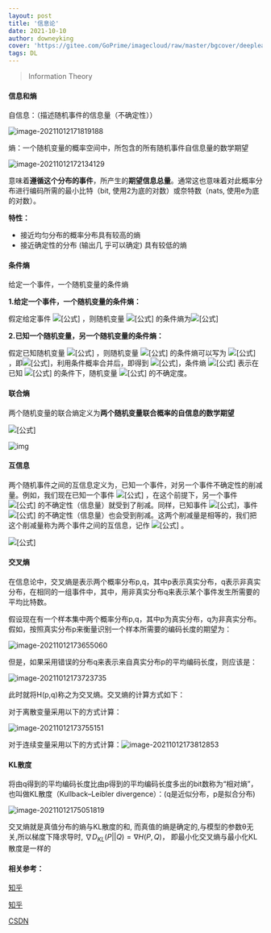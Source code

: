 ```yaml
---
layout: post
title: '信息论'
date: 2021-10-10
author: downeyking
cover: 'https://gitee.com/GoPrime/imagecloud/raw/master/bgcover/deeplearning.jpeg'
tags: DL
---
```


> Information Theory


#### 信息和熵

自信息：（描述随机事件的信息量（不确定性））

![image-20211012171819188](C:%5CUsers%5C74116%5CAppData%5CRoaming%5CTypora%5Ctypora-user-images%5Cimage-20211012171819188.png)

熵：一个随机变量的概率空间中，所包含的所有随机事件自信息量的数学期望

![image-20211012172134129](C:%5CUsers%5C74116%5CAppData%5CRoaming%5CTypora%5Ctypora-user-images%5Cimage-20211012172134129.png)

意味着**遵循这个分布的事件**，所产生的**期望信息总量**。通常这也意味着对此概率分布进行编码所需的最小比特（bit, 使用2为底的对数）或奈特数（nats, 使用e为底的对数）。

**特性：**

- 接近均匀分布的概率分布具有较高的熵
- 接近确定性的分布 (输出几 乎可以确定) 具有较低的熵

#### 条件熵

给定一个事件，一个随机变量的条件熵

**1.给定一个事件，一个随机变量的条件熵：**

假定给定事件 ![[公式]](https://www.zhihu.com/equation?tex=x_i) ，则随机变量 ![[公式]](https://www.zhihu.com/equation?tex=Y) 的条件熵为![[公式]](https://www.zhihu.com/equation?tex=H%28Y%7Cx_i%29%3D-%5Csum_%7Bj%7D%5E%7B%7D%7Bp%28y_j%7Cx_i%29log_2p%28y_j%7Cx_i%29%7D)

**2.已知一个随机变量，另一个随机变量的条件熵：**

假定已知随机变量 ![[公式]](https://www.zhihu.com/equation?tex=X) ，则随机变量 ![[公式]](https://www.zhihu.com/equation?tex=Y) 的条件熵可以写为 ![[公式]](https://www.zhihu.com/equation?tex=H%28Y%7CX%29%3D%5Csum_%7Bi%7D%5E%7B%7D%7Bp%28x_i%29H%28Y%7Cx_i%29%7D) ，即![[公式]](https://www.zhihu.com/equation?tex=H%28Y%7CX%29%3D-%5Csum_%7Bi%7D%5E%7B%7D%7B%5Csum_%7Bj%7D%5E%7B%7D%7Bp%28x_i%29p%28y_j%7Cx_i%29log_2p%28y_j%7Cx_i%29%7D%7D)，利用条件概率合并后，即得到 ![[公式]](https://www.zhihu.com/equation?tex=H%28Y%7CX%29%3D-%5Csum_%7Bi%7D%5E%7B%7D%7B%5Csum_%7Bj%7D%5E%7B%7D%7Bp%28x_iy_j%29log_2p%28y_j%7Cx_i%29%7D%7D)，条件熵 ![[公式]](https://www.zhihu.com/equation?tex=H%28X%7CY%29) 表示在已知 ![[公式]](https://www.zhihu.com/equation?tex=Y) 的条件下，随机变量 ![[公式]](https://www.zhihu.com/equation?tex=X) 的不确定度。



#### 联合熵

两个随机变量的联合熵定义为**两个随机变量联合概率的自信息的数学期望**

![[公式]](https://www.zhihu.com/equation?tex=H%28XY%29%3DE%28I%28x_iy_j%29%29%3DE%28-log_2p%28x_iy_j%29%29)

![img](https://pic4.zhimg.com/80/v2-d2f141d2bd4656addeec9e34ff90023f_1440w.jpg)

#### 互信息

两个随机事件之间的互信息定义为，已知一个事件，对另一个事件不确定性的削减量。例如，我们现在已知一个事件 ![[公式]](https://www.zhihu.com/equation?tex=x_i) ，在这个前提下，另一个事件 ![[公式]](https://www.zhihu.com/equation?tex=y_j) 的不确定性（信息量）就受到了削减。同样，已知事件 ![[公式]](https://www.zhihu.com/equation?tex=y_j)，事件 ![[公式]](https://www.zhihu.com/equation?tex=x_i) 的不确定性（信息量）也会受到削减。这两个削减量是相等的，我们把这个削减量称为两个事件之间的互信息，记作 ![[公式]](https://www.zhihu.com/equation?tex=I%28x_i%3By_j%29) 。

![[公式]](https://www.zhihu.com/equation?tex=I%28x_i%3By_j%29%3DI%28x_i%29-I%28x_i%7Cy_j%29%3Dlog%5Cfrac%7Bp%28x_i%7Cy_j%29%7D%7Bp%28x_i%29%7D)

#### 交叉熵

在信息论中，交叉熵是表示两个概率分布p,q，其中p表示真实分布，q表示非真实分布，在相同的一组事件中，其中，用非真实分布q来表示某个事件发生所需要的平均比特数。

假设现在有一个样本集中两个概率分布p,q，其中p为真实分布，q为非真实分布。假如，按照真实分布p来衡量识别一个样本所需要的编码长度的期望为：

![image-20211012173655060](C:%5CUsers%5C74116%5CAppData%5CRoaming%5CTypora%5Ctypora-user-images%5Cimage-20211012173655060.png)

但是，如果采用错误的分布q来表示来自真实分布p的平均编码长度，则应该是：

![image-20211012173723735](C:%5CUsers%5C74116%5CAppData%5CRoaming%5CTypora%5Ctypora-user-images%5Cimage-20211012173723735.png)

此时就将H(p,q)称之为交叉熵。交叉熵的计算方式如下：

对于离散变量采用以下的方式计算：

![image-20211012173755151](C:%5CUsers%5C74116%5CAppData%5CRoaming%5CTypora%5Ctypora-user-images%5Cimage-20211012173755151.png)

对于连续变量采用以下的方式计算：![image-20211012173812853](C:%5CUsers%5C74116%5CAppData%5CRoaming%5CTypora%5Ctypora-user-images%5Cimage-20211012173812853.png)

#### KL散度

将由q得到的平均编码长度比由p得到的平均编码长度多出的bit数称为“相对熵”，也叫做KL散度（Kullback–Leibler divergence）：(q是近似分布，p是拟合分布)

![image-20211012175051819](C:%5CUsers%5C74116%5CAppData%5CRoaming%5CTypora%5Ctypora-user-images%5Cimage-20211012175051819.png)

交叉熵就是真值分布的熵与KL散度的和, 而真值的熵是确定的,与模型的参数θ无关,所以梯度下降求导时,  $\nabla D_{KL}(P||Q) = \nabla H(P,Q)$， 即最小化交叉熵与最小化KL散度是一样的



#### 相关参考：

[知乎](https://zhuanlan.zhihu.com/p/143105854)

[知乎](https://www.zhihu.com/column/c_1348594680624488450)

[CSDN](https://blog.csdn.net/zhangyuexiang123/article/details/99712589?utm_medium=distribute.pc_relevant.none-task-blog-2%7Edefault%7ECTRLIST%7Edefault-1.no_search_link&depth_1-utm_source=distribute.pc_relevant.none-task-blog-2%7Edefault%7ECTRLIST%7Edefault-1.no_search_link)
